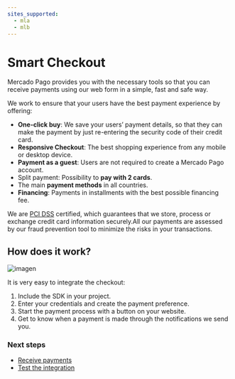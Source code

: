 ```yaml
---
sites_supported:
  - mla
  - mlb
---
```


# Smart Checkout

Mercado Pago provides you with the necessary tools so that you can receive payments using our web form in a simple, fast and safe way.

We work to ensure that your users have the best payment experience by offering:

* **One-click buy**: We save your users’ payment details, so that they can make the payment by just re-entering the security code of their credit card.
* **Responsive Checkout**: The best shopping experience from any mobile or desktop device.
* **Payment as a guest**: Users are not required to create a Mercado Pago account.
* Split payment: Possibility to **pay with 2 cards**.
* The main **payment methods** in all countries.
* **Financing**: Payments in installments with the best possible financing fee.

We are [PCI DSS](https://www.pcisecuritystandards.org/) certified, which guarantees that we store, process or exchange credit card information securely.All our payments are assessed by our fraud prevention tool to minimize the risks in your transactions.

## How does it work?

![imagen](https://secure.mlstatic.com/developers/site/cloud/assets/Uploads/Basic-Checkout.png)

It is very easy to integrate the checkout:

1.	Include the SDK in your project.
2.	Enter your credentials and create the payment preference.
3.	Start the payment process with a button on your website.
4.	Get to know when a payment is made through the notifications we send you.

### Next steps

* [Receive payments](https://www.mercadopago.com.ar/developers/en/guides/payments/web-payment-checkout/v1/receive-payments/)
* [Test the integration](https://www.mercadopago.com.ar/developers/en/guides/payments/web-payment-checkout/v1/testing/)
